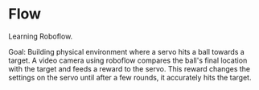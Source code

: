 # Flow

Learning Roboflow.

Goal: Building physical environment where a servo hits a ball towards a target. A video camera using roboflow compares the ball's final location with the target and feeds a reward to the servo. This reward changes the settings on the servo until after a few rounds, it accurately hits the target.